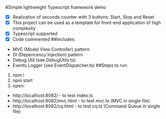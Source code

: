 
#Simple lightweight Typescript framework demo
-[x] Realization of seconds counter with 3 buttons: Start, Stop and Reset
-[x] This project can be used as a template for front-end application of high complexity
-[x] Typescript supported
-[x] Code commented
##Includes:
- MVC (Model View Controller) pattern
- DI (Depencency Injection) pattern
- Debug Util (see DebugUtils.ts)
- Events Logger (see EventDispatcher.ts)
##Steps to run:

1. npm i
2. npm start
3. open:
- http://localhost:8082/ - to test index.ts
- http://localhost:8082/mvc.html - to test mvc.ts (MVC in single file)
- http://localhost:8082/cq.html - to test cq.ts (Command Queue in single file)


